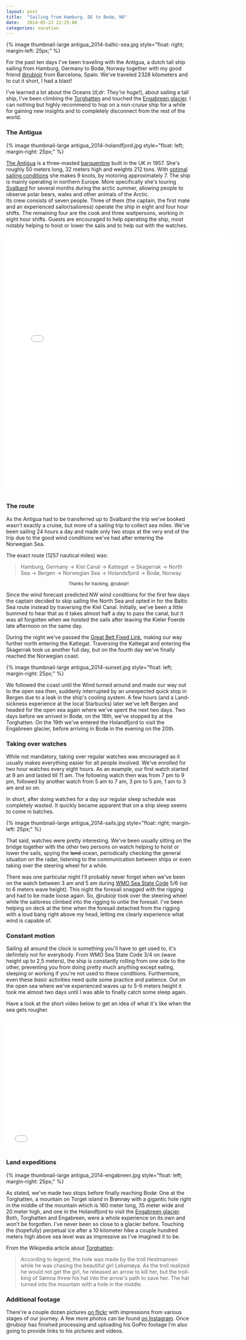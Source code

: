 ```yaml
---
layout: post
title:  "Sailing from Hamburg, DE to Bodø, NO"
date:   2014-05-23 22:25:00
categories: vacation
---
```


{% image thumbnail-large antigua_2014-baltic-sea.jpg style="float: right; margin-left: 25px;" %}

For the past ten days I've been traveling with the Antigua, a dutch tall ship sailing from Hamburg, Germany to Bodø, Norway together with my good friend [@rubiojr](http://rubiojr.rbel.co/) from Barcelona, Spain. We've traveled 2328 kilometers and to cut it short, I had a blast!

I've learned a lot about the Oceans (*tl;dr: They're huge!*), about sailing a tall ship, I've been climbing the [Torghatten](http://en.wikipedia.org/wiki/Torghatten) and touched the [Engabreen glacier](http://en.wikipedia.org/wiki/Engabreen). I can nothing but highly recommend to hop on a non-cruise ship for a while for gaining new insights and to completely disconnect from the rest of the world.

### The Antigua

{% image thumbnail-large antigua_2014-holandfjord.jpg style="float: left; margin-right: 25px;" %}

[The Antigua](http://www.tallship-antigua.com/home-en/) is a three-masted [barquentine](http://en.wikipedia.org/wiki/Barquentine) built in the UK in 1957. She's roughly 50 meters long, 32 meters high and weights 212 tons. With [optimal sailing conditions](http://www.tallship-antigua.com/technical-data/) she makes 9 knots, by motoring approximately 7. The ship is mainly operating in northern Europe. More specifically she's touring [Svalbard](http://en.wikipedia.org/wiki/Svalbard) for several months during the arctic summer, allowing people to observe polar bears, wales and other animals of the Arctic.  
Its crew consists of seven people. Three of them (the captain, the first mate and an experienced sailor/sailoress) operate the ship in eight and four hour shifts. The remaining four are the cook and three waitpersons, working in eight hour shifts. Guests are encouraged to help operating the ship, most notably helping to hoist or lower the sails and to help out with the watches.

<div align="center"><iframe src="//instagram.com/p/oDNzEwqkcQ/embed/" width="612" height="710" frameborder="0" scrolling="no" allowtransparency="true"></iframe></div>

### The route

As the Antigua had to be transferred up to Svalbard the trip we've booked wasn't exactly a cruise, but more of a sailing trip to collect sea miles. We've been sailing 24 hours a day and made only two stops at the very end of the trip due to the good wind conditions we've had after entering the Norwegian Sea.

The exact route (1257 nautical miles) was:

> Hamburg, Germany -> Kiel Canal -> Kattegat -> Skagerrak -> North Sea -> Bergen -> Norwegian Sea -> Holandsfjord -> Bodø, Norway

<div align="center"><script src="https://embed.github.com/view/geojson/fooforge/bazforge.com/master/public/gps_antigua_hamburg_bodo_2014.geojson"></script><p><small>Thanks for tracking, @rubiojr!</small></p></div>

Since the wind forecast predicted NW wind conditions for the first few days the captain decided to skip sailing the North Sea and opted in for the Baltic Sea route instead by traversing the Kiel Canal. Initially, we've been a little bummed to hear that as it takes almost half a day to pass the canal, but it was all forgotten when we hoisted the sails after leaving the Kieler Foerde late afternoon on the same day.

During the night we've passed the [Great Belt Fixed Link](http://en.wikipedia.org/wiki/Great_Belt_Fixed_Link), making our way further north entering the Kattegat. Traversing the Kattegat and entering the Skagerrak took us another full day, but on the fourth day we've finally reached the Norwegian coast.

{% image thumbnail-large antigua_2014-sunset.jpg style="float: left; margin-right: 25px;" %}

We followed the coast until the Wind turned around and made our way out to the open sea then, suddenly interrupted by an unexpected quick stop in Bergen due to a leak in the ship's cooling system. A few hours (and a Land-sickness experience at the local Starbucks) later we've left Bergen and headed for the open sea again where we've spent the next two days. Two days before we arrived in Bodø, on the 18th, we've stopped by at the Torghatten. On the 19th we've entered the Holandfjord to visit the Engabreen glacier, before arriving in Bodø in the evening on the 20th.

### Taking over watches

While not mandatory, taking over regular watches was encouraged as it usually makes everything easier for all people involved. We've enrolled for two hour watches every eight hours. As an example, our first watch started at 9 am and lasted till 11 am. The following watch then was from 7 pm to 9 pm, followed by another watch from 5 am to 7 am, 3 pm to 5 pm, 1 am to 3 am and so on.

In short, after doing watches for a day our regular sleep schedule was completely wasted. It quickly became apparent that on a ship sleep seems to come in batches.

{% image thumbnail-large antigua_2014-sails.jpg style="float: right; margin-left: 25px;" %}

That said, watches were pretty interesting. We've been usually sitting on the bridge together with the other two persons on watch helping to hoist or lower the sails, spying the <strike>land</strike> ocean, periodically checking the general situation on the radar, listening to the communication between ships or even taking over the steering wheel for a while.

There was one particular night I'll probably never forget when we've been on the watch between 3 am and 5 am during [WMO Sea State Code](http://en.wikipedia.org/wiki/Sea_state) 5/6 (up to 6 meters wave height). This night the foresail snagged with the rigging and had to be made loose again. So, @rubiojr took over the steering wheel while the sailoress climbed into the rigging to untie the foresail. I've been helping on deck at the time when the foresail detached from the rigging with a loud bang right above my head, letting me clearly experience what wind is capable of.

### Constant motion

Sailing all around the clock is something you'll have to get used to, it's definitely not for everybody. From WMO Sea State Code 3/4 on (wave height up to 2,5 meters), the ship is constantly rolling from one side to the other, preventing you from doing pretty much anything except eating, sleeping or working if you're not used to these conditions. Furthermore, even these *basic* activities need quite some practice and patience. Out on the open sea where we've experienced waves up to 5-6 meters height it took me almost two days until I was able to finally catch some sleep again.

Have a look at the short video below to get an idea of what it's like when the sea gets rougher.

<div align="center"><iframe width="640" height="360" src="//www.youtube.com/embed/LD4C7uIV2Us" frameborder="0" allowfullscreen></iframe></div>

### Land expeditions

{% image thumbnail-large antigua_2014-engabreen.jpg style="float: left; margin-right: 25px;" %}

As stated, we've made two stops before finally reaching Bodø: One at the Torghatten, a mountain on Torget island in Brønnøy with a gigantic hole right in the middle of the mountain which is 160 meter long, 35 meter wide and 20 meter high, and one in the Holandfjord to visit the [Engabreen glacier](http://en.wikipedia.org/wiki/Engabreen). Both, Torghatten and Engabreen, were a whole experience on its own and won't be forgotten. I've never been so close to a glacier before. Touching the (hopefully) perpetual ice after a 10 kilometer hike a couple hundred meters high above sea level was as impressive as I've imagined it to be.

From the Wikipedia article about [Torghatten](http://en.wikipedia.org/wiki/Torghatten):

> According to legend, the hole was made by the troll Hestmannen while he was chasing the beautiful girl Lekamøya. As the troll realized he would not get the girl, he released an arrow to kill her, but the troll-king of Sømna threw his hat into the arrow's path to save her. The hat turned into the mountain with a hole in the middle.

### Additional footage

There're a couple dozen pictures [on flickr](https://www.flickr.com/photos/fooforge/sets/72157644723309186/) with impressions from various stages of our journey. A few more photos can be found [on Instagram](http://instagram.com/bazforge). Once @rubiojr has finished processing and uploading his GoPro footage I'm also going to provide links to his pictures and videos.
